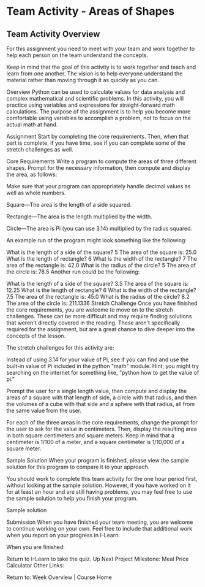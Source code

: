 # Team Activity - Areas of Shapes

## Team Activity Overview
For this assignment you need to meet with your team and work together to help each person on the team understand the concepts.

Keep in mind that the goal of this activity is to work together and teach and learn from one another. The vision is to help everyone understand the material rather than moving through it as quickly as you can.

Overview
Python can be used to calculate values for data analysis and complex mathematical and scientific problems. In this activity, you will practice using variables and expressions for straight-forward math calculations. The purpose of the assignment is to help you become more comfortable using variables to accomplish a problem, not to focus on the actual math at hand.

Assignment
Start by completing the core requirements. Then, when that part is complete, if you have time, see if you can complete some of the stretch challenges as well.

Core Requirements
Write a program to compute the areas of three different shapes. Prompt for the necessary information, then compute and display the area, as follows:

Make sure that your program can appropriately handle decimal values as well as whole numbers.

Square—The area is the length of a side squared.

Rectangle—The area is the length multiplied by the width.

Circle—The area is Pi (you can use 3.14) multiplied by the radius squared.

An example run of the program might look something like the following:


What is the length of a side of the square? 5
The area of the square is: 25.0
What is the length of rectangle? 6
What is the width of the rectangle? 7
The area of the rectangle is: 42.0
What is the radius of the circle? 5
The area of the circle is: 78.5
Another run could be the following:


What is the length of a side of the square? 3.5
The area of the square is: 12.25
What is the length of rectangle? 6
What is the width of the rectangle? 7.5
The area of the rectangle is: 45.0
What is the radius of the circle? 8.2
The area of the circle is: 211.1336
Stretch Challenge
Once you have finished the core requirements, you are welcome to move on to the stretch challenges. These can be more difficult and may require finding solutions that weren't directly covered in the reading. These aren't specifically required for the assignment, but are a great chance to dive deeper into the concepts of the lesson.

The stretch challenges for this activity are:

Instead of using 3.14 for your value of Pi, see if you can find and use the built-in value of Pi included in the python "math" module. Hint, you might try searching on the internet for something like, "python how to get the value of pi."

Prompt the user for a single length value, then compute and display the areas of a square with that length of side, a circle with that radius, and then the volumes of a cube with that side and a sphere with that radius, all from the same value from the user.

For each of the three areas in the core requirements, change the prompt for the user to ask for the value in centimeters. Then, display the resulting area in both square centimeters and square meters. Keep in mind that a centimeter is 1/100 of a meter, and a square centimeter is 1/10,000 of a square meter.

Sample Solution
When your program is finished, please view the sample solution for this program to compare it to your approach.

You should work to complete this team activity for the one hour period first, without looking at the sample solution. However, if you have worked on it for at least an hour and are still having problems, you may feel free to use the sample solution to help you finish your program.

Sample solution

Submission
When you have finished your team meeting, you are welcome to continue working on your own. Feel free to include that additional work when you report on your progress in I-Learn.

When you are finished:

Return to I-Learn to take the quiz.
Up Next
Project Milestone: Meal Price Calculator
Other Links:

Return to: Week Overview | Course Home